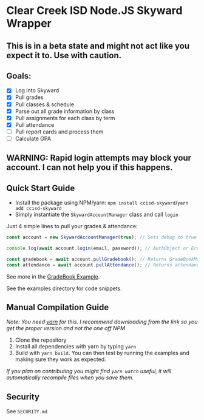 # Clear Creek ISD Node.JS Skyward Wrapper

## This is in a beta state and might not act like you expect it to. Use with caution.

## Goals:
- [x] Log into Skyward 
- [x] Pull grades
- [x] Pull classes & schedule
- [x] Parse out all grade information by class
- [X] Pull assignments for each class by term
- [x] Pull attendance 
- [ ] Pull report cards and process them
- [ ] Calculate GPA

## WARNING: Rapid login attempts may block your account. I can not help you if this happens.

## Quick Start Guide
- Install the package using NPM/yarn: `npm install ccisd-skyward`/`yarn add ccisd-skyward` 
- Simply instantiate the `SkywardAccountManager` class and call `login`

Just 4 simple lines to pull your grades & attendance:
```ts
const account = new SkywardAccountManager(true); // Sets debug to true

console.log(await account.login(email, password)); // AuthObject or Error

const gradebook = await account.pullGradebook(); // Returns GradeBookManager Class or Error
const attendance = await account.pullAttendance(); // Returns attendance related information
```

See more in the [GradeBook Example](https://github.com/NicholasCoppola21/ccisd-skyward/blob/0b32ccfc0a7a425a034ff7642b6a8539e76db3b7/src/examples/gradebook.ts).

See the examples directory for code snippets.

## Manual Compilation Guide
*Note: You need [yarn](https://yarnpkg.com/) for this. I recommend downloading from the link so you get the proper version and not the one off NPM*

1. Clone the repository 
2. Install all dependencies with yarn by typing `yarn`
3. Build with `yarn build`. You can then test by running the examples and making sure they work as expected.

*If you plan on contributing you might find `yarn watch` useful, it will automatically recompile files when you save them.*

## Security

See `SECURITY.md`